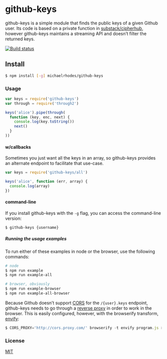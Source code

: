 # github-keys
github-keys is a simple module that finds the public keys of a given Github user. Its code is based on a private function in [substack/cipherhub](https://github.com/substack/cipherhub/blob/0f18084aa45b32be85e8bd73aa5457f534a73522/bin/cmd.js#L185-L201), however github-keys maintains a streaming API and doesn’t filter the returned keys.

[![Build status](https://travis-ci.org/michaelrhodes/github-keys.png?branch=master)](https://travis-ci.org/michaelrhodes/github-keys)

## Install
``` sh
$ npm install [-g] michaelrhodes/github-keys
```

### Usage
```js
var keys = require('github-keys')
var through = require('through2')

keys('alice').pipe(through(
  function (key, enc, next) {
    console.log(key.toString())
    next()
  }
))
```

#### w/callbacks
Sometimes you just want all the keys in an array,
so github-keys provides an alternate endpoint to
facilitate that use-case.

```js
var keys = require('github-keys/all')

keys('alice', function (err, array) {
  console.log(array)
})
```

#### command-line
If you install github-keys with the `-g` flag, you can access the command-line version:

```sh
$ github-keys {username}
```

##### Running the usage examples
To run either of these examples in node or the browser, use the following commands:

```sh
# node
$ npm run example
$ npm run example-all

# browser, obviously
$ npm run example-browser
$ npm run example-all-browser
```

Because Github doesn’t support [CORS](http://enable-cors.org/) for the `/{user}.keys` endpoint, github-keys needs to go through a [reverse proxy](https://github.com/Rob--W/cors-anywhere/) in order to work in the browser. This is easily configured, however, with the browserify transform, [envify](https://github.com/hughsk/envify):

```js
$ CORS_PROXY='http://cors.proxy.com/' browserify -t envify program.js > bundle.js
``` 

### License
[MIT](http://opensource.org/licenses/MIT)
